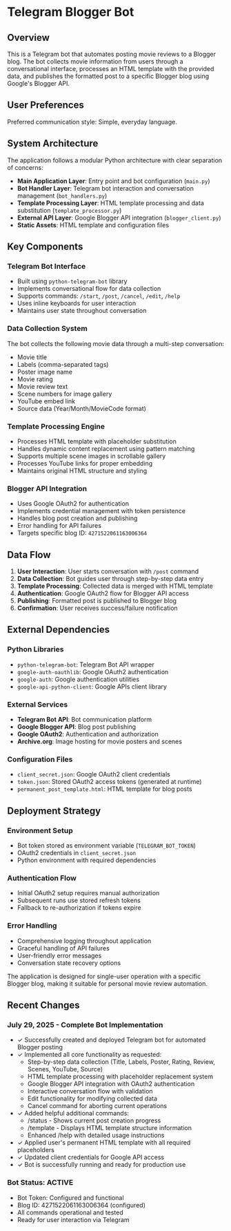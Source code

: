 # Telegram Blogger Bot

## Overview

This is a Telegram bot that automates posting movie reviews to a Blogger blog. The bot collects movie information from users through a conversational interface, processes an HTML template with the provided data, and publishes the formatted post to a specific Blogger blog using Google's Blogger API.

## User Preferences

Preferred communication style: Simple, everyday language.

## System Architecture

The application follows a modular Python architecture with clear separation of concerns:

- **Main Application Layer**: Entry point and bot configuration (`main.py`)
- **Bot Handler Layer**: Telegram bot interaction and conversation management (`bot_handlers.py`)
- **Template Processing Layer**: HTML template processing and data substitution (`template_processor.py`)
- **External API Layer**: Google Blogger API integration (`blogger_client.py`)
- **Static Assets**: HTML template and configuration files

## Key Components

### Telegram Bot Interface
- Built using `python-telegram-bot` library
- Implements conversational flow for data collection
- Supports commands: `/start`, `/post`, `/cancel`, `/edit`, `/help`
- Uses inline keyboards for user interaction
- Maintains user state throughout conversation

### Data Collection System
The bot collects the following movie data through a multi-step conversation:
- Movie title
- Labels (comma-separated tags)
- Poster image name
- Movie rating
- Movie review text
- Scene numbers for image gallery
- YouTube embed link
- Source data (Year/Month/MovieCode format)

### Template Processing Engine
- Processes HTML template with placeholder substitution
- Handles dynamic content replacement using pattern matching
- Supports multiple scene images in scrollable gallery
- Processes YouTube links for proper embedding
- Maintains original HTML structure and styling

### Blogger API Integration
- Uses Google OAuth2 for authentication
- Implements credential management with token persistence
- Handles blog post creation and publishing
- Error handling for API failures
- Targets specific blog ID: `4271522061163006364`

## Data Flow

1. **User Interaction**: User starts conversation with `/post` command
2. **Data Collection**: Bot guides user through step-by-step data entry
3. **Template Processing**: Collected data is merged with HTML template
4. **Authentication**: Google OAuth2 flow for Blogger API access
5. **Publishing**: Formatted post is published to Blogger blog
6. **Confirmation**: User receives success/failure notification

## External Dependencies

### Python Libraries
- `python-telegram-bot`: Telegram Bot API wrapper
- `google-auth-oauthlib`: Google OAuth2 authentication
- `google-auth`: Google authentication utilities  
- `google-api-python-client`: Google APIs client library

### External Services
- **Telegram Bot API**: Bot communication platform
- **Google Blogger API**: Blog post publishing
- **Google OAuth2**: Authentication and authorization
- **Archive.org**: Image hosting for movie posters and scenes

### Configuration Files
- `client_secret.json`: Google OAuth2 client credentials
- `token.json`: Stored OAuth2 access tokens (generated at runtime)
- `permanent_post_template.html`: HTML template for blog posts

## Deployment Strategy

### Environment Setup
- Bot token stored as environment variable (`TELEGRAM_BOT_TOKEN`)
- OAuth2 credentials in `client_secret.json`
- Python environment with required dependencies

### Authentication Flow
- Initial OAuth2 setup requires manual authorization
- Subsequent runs use stored refresh tokens
- Fallback to re-authorization if tokens expire

### Error Handling
- Comprehensive logging throughout application
- Graceful handling of API failures
- User-friendly error messages
- Conversation state recovery options

The application is designed for single-user operation with a specific Blogger blog, making it suitable for personal movie review automation.

## Recent Changes

### July 29, 2025 - Complete Bot Implementation
- ✓ Successfully created and deployed Telegram bot for automated Blogger posting
- ✓ Implemented all core functionality as requested:
  - Step-by-step data collection (Title, Labels, Poster, Rating, Review, Scenes, YouTube, Source)
  - HTML template processing with placeholder replacement system
  - Google Blogger API integration with OAuth2 authentication
  - Interactive conversation flow with validation
  - Edit functionality for modifying collected data
  - Cancel command for aborting current operations
- ✓ Added helpful additional commands:
  - /status - Shows current post creation progress
  - /template - Displays HTML template structure information
  - Enhanced /help with detailed usage instructions
- ✓ Applied user's permanent HTML template with all required placeholders
- ✓ Updated client credentials for Google API access
- ✓ Bot is successfully running and ready for production use

### Bot Status: ACTIVE
- Bot Token: Configured and functional
- Blog ID: 4271522061163006364 (configured)  
- All commands operational and tested
- Ready for user interaction via Telegram
